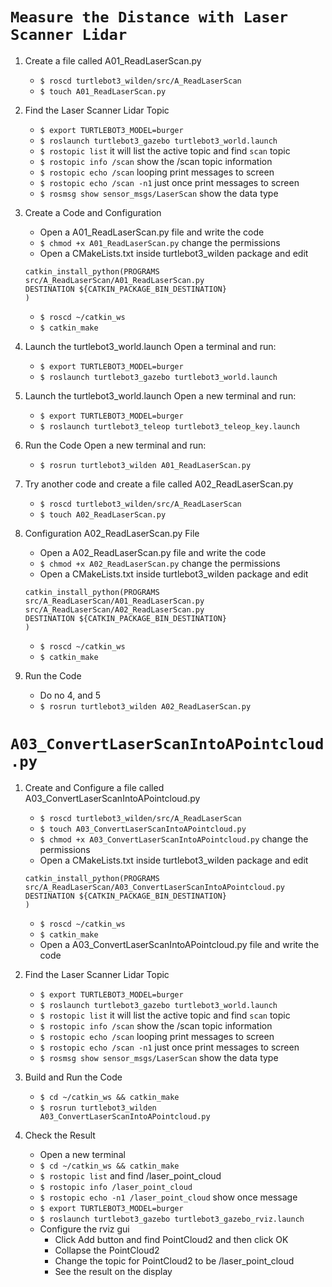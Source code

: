 # `Measure the Distance with Laser Scanner Lidar`

1. Create a file called A01_ReadLaserScan.py

   - `$ roscd turtlebot3_wilden/src/A_ReadLaserScan`
   - `$ touch A01_ReadLaserScan.py`

2. Find the Laser Scanner Lidar Topic

   - `$ export TURTLEBOT3_MODEL=burger`
   - `$ roslaunch turtlebot3_gazebo turtlebot3_world.launch`
   - `$ rostopic list` it will list the active topic and find `scan` topic
   - `$ rostopic info /scan` show the /scan topic information
   - `$ rostopic echo /scan` looping print messages to screen
   - `$ rostopic echo /scan -n1` just once print messages to screen
   - `$ rosmsg show sensor_msgs/LaserScan` show the data type

3. Create a Code and Configuration

   - Open a A01_ReadLaserScan.py file and write the code
   - `$ chmod +x A01_ReadLaserScan.py` change the permissions
   - Open a CMakeLists.txt inside turtlebot3_wilden package and edit

   ```
   catkin_install_python(PROGRAMS
   src/A_ReadLaserScan/A01_ReadLaserScan.py
   DESTINATION ${CATKIN_PACKAGE_BIN_DESTINATION}
   )
   ```

   - `$ roscd ~/catkin_ws`
   - `$ catkin_make`

4. Launch the turtlebot3_world.launch
   Open a terminal and run:

   - `$ export TURTLEBOT3_MODEL=burger`
   - `$ roslaunch turtlebot3_gazebo turtlebot3_world.launch`

5. Launch the turtlebot3_world.launch
   Open a new terminal and run:

   - `$ export TURTLEBOT3_MODEL=burger`
   - `$ roslaunch turtlebot3_teleop turtlebot3_teleop_key.launch`

6. Run the Code
   Open a new terminal and run:

   - `$ rosrun turtlebot3_wilden A01_ReadLaserScan.py`

7. Try another code and create a file called A02_ReadLaserScan.py

   - `$ roscd turtlebot3_wilden/src/A_ReadLaserScan`
   - `$ touch A02_ReadLaserScan.py`

8. Configuration A02_ReadLaserScan.py File

   - Open a A02_ReadLaserScan.py file and write the code
   - `$ chmod +x A02_ReadLaserScan.py` change the permissions
   - Open a CMakeLists.txt inside turtlebot3_wilden package and edit

   ```
   catkin_install_python(PROGRAMS
   src/A_ReadLaserScan/A01_ReadLaserScan.py
   src/A_ReadLaserScan/A02_ReadLaserScan.py
   DESTINATION ${CATKIN_PACKAGE_BIN_DESTINATION}
   )
   ```

   - `$ roscd ~/catkin_ws`
   - `$ catkin_make`

9. Run the Code

   - Do no 4, and 5
   - `$ rosrun turtlebot3_wilden A02_ReadLaserScan.py`

# `A03_ConvertLaserScanIntoAPointcloud.py`

1. Create and Configure a file called A03_ConvertLaserScanIntoAPointcloud.py

   - `$ roscd turtlebot3_wilden/src/A_ReadLaserScan`
   - `$ touch A03_ConvertLaserScanIntoAPointcloud.py`
   - `$ chmod +x A03_ConvertLaserScanIntoAPointcloud.py` change the permissions
   - Open a CMakeLists.txt inside turtlebot3_wilden package and edit

   ```
   catkin_install_python(PROGRAMS
   src/A_ReadLaserScan/A03_ConvertLaserScanIntoAPointcloud.py
   DESTINATION ${CATKIN_PACKAGE_BIN_DESTINATION}
   )
   ```

   - `$ roscd ~/catkin_ws`
   - `$ catkin_make`
   - Open a A03_ConvertLaserScanIntoAPointcloud.py file and write the code
   

2. Find the Laser Scanner Lidar Topic

   - `$ export TURTLEBOT3_MODEL=burger`
   - `$ roslaunch turtlebot3_gazebo turtlebot3_world.launch`
   - `$ rostopic list` it will list the active topic and find `scan` topic
   - `$ rostopic info /scan` show the /scan topic information
   - `$ rostopic echo /scan` looping print messages to screen
   - `$ rostopic echo /scan -n1` just once print messages to screen
   - `$ rosmsg show sensor_msgs/LaserScan` show the data type

3. Build and Run the Code
   - `$ cd ~/catkin_ws && catkin_make`
   - `$ rosrun turtlebot3_wilden A03_ConvertLaserScanIntoAPointcloud.py`

4. Check the Result
   - Open a new terminal
   - `$ cd ~/catkin_ws && catkin_make`
   - `$ rostopic list` and find /laser_point_cloud
   - `$ rostopic info /laser_point_cloud`
   - `$ rostopic echo -n1 /laser_point_cloud` show once message
   - `$ export TURTLEBOT3_MODEL=burger`
   - `$ roslaunch turtlebot3_gazebo turtlebot3_gazebo_rviz.launch`
   - Configure the rviz gui
      - Click Add button and find PointCloud2 and then click OK
      - Collapse the PointCloud2
      - Change the topic for PointCloud2 to be /laser_point_cloud
      - See the result on the display

